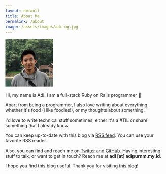 ```yaml
---
layout: default
title: About Me
permalink: /about
image: /assets/images/adi-og.jpg
---
```


<img src="/assets/images/adi-square.jpg" style="width: 150px; margin: 0;">

Hi, my name is Adi. I am a full-stack Ruby on Rails programmer 💎

Apart from being a programmer, I also love writing about everything, whether it's food (i like foodies!), or my thoughts about something.

I'd love to write technical stuff sometimes, either it's a #TIL or share something that I already know.

You can keep up-to-date with this blog via [RSS feed](/rss-feed). You can use your favorite RSS reader.

Also, you can find and reach me on [Twitter](https://twitter.com/adi_prnm) and [GitHub](https://github.com/adiprnm). Having interesting stuff to talk, or want to get in touch? Reach me at **adi [at] adipurnm.my.id**.

I hope you find this blog useful. Thank you for visiting this blog!
